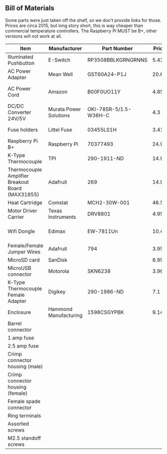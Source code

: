 ## Bill of Materials

Some parts were just taken off the shelf, so we don't provide links for those. Prices are circa 2015, but long story
short, this is way cheaper than commercial temperature controllers. The Raspberry Pi MUST be B+, other versions will not
work at all.

|Item|Manufacturer|Part Number|Price|Quantity|Total|Link|
|---|---|---|---|---|---|---|
|Illuminated Pushbutton|E-Switch|RP3508BBLKGRNGRNNS|5.43|1|5.43|http://www.mouser.com/ProductDetail/E-Switch/RP3508BBLKGRNGRNNS/?qs=QtyuwXswaQiX%252bd395cLv4Q%3D%3D
|AC Power Adapter|Mean Well|GST60A24-P1J|20.66|1|20.66|http://www.mouser.com/ProductDetail/Mean-Well/GST60A24-P1J/?qs=%2fha2pyFadui3kbIPD59xs9qh1hhbffoeYF3QlwoAcmQvpDcakgizcg%3d%3d
|AC Power Cord|Amazon|B00F0UO11Y|4.85|1|4.85|http://www.amazon.com/Prong-Universal-Standard-Connector-Cables/dp/B00F0UO11Y/ref=sr_1_2?ie=UTF8&qid=1452489706&sr=8-2&keywords=3+prong+power+cable|
|DC/DC Converter 24V/5V|Murata Power Solutions|OKI-78SR-5/1.5-W36H-C|4.3|1|4.3|http://www.mouser.com/ProductDetail/Murata/OKI-78SR-5-15-W36H-C/?qs=%2fha2pyFadug1ZrXHkIky7JEeCEpLIkO288oUlVFDxiW%2f6PVyZISZvwkJoFLI3Dup
|Fuse holders|Littel Fuse|03455LS1H|3.41|2|6.82|http://www.mouser.com/ProductDetail/Littelfuse/03455LS1H/?qs=sGAEpiMZZMssaSaMl4au6AxtO%252bq8MIU9
|Raspberry Pi B+|Raspberry Pi|70377493|24.95|1|24.95|http://www.alliedelec.com/raspberry-pi-raspberry-pi-b-/70377493/
|K-Type Thermocouple|TPI|290-1911-ND|14.95|1|14.95|http://www.digikey.com/product-detail/en/GK11M/290-1911-ND/415777
|Thermocouple Amplifier Breakout Board (MAX31855)|Adafruit|269|14.95|1|14.95|http://www.adafruit.com/product/269
|Heat Cartridge|Comstat|MCH2-30W-001|46.5|1|46.5|http://www.comstatinc.com/high-density-cartridge-heater-12v/7.5w-p-680-l-en.html
|Motor Driver Carrier|Texas Instruments|DRV8801|4.95|1|4.95|https://www.pololu.com/product/2136
|Wifi Dongle|Edimax|EW-7811Un|10.49|1|10.49|http://www.amazon.com/gp/product/B003MTTJOY/ref=as_li_tl?ie=UTF8&camp=1789&creative=390957&creativeASIN=B003MTTJOY&linkCode=as2&tag=rapihq-20&linkId=7QAXDGG72H4EWYFB
|Female/Female Jumper Wires|Adafruit|794|3.95|1|3.95|http://www.adafruit.com/products/794
|MicroSD card|SanDisk||8.99|1|8.99|http://www.amazon.com/SanDisk-16GB-microSD-Card/dp/B004KSMXVM
|MicroUSB connector|Motorola|SKN6238|3.96|1|3.96|http://www.amazon.com/Motorola-SKN6238-MicroUSB-Data-Cable/dp/B000X96G1K
|K-Type Thermocouple Female Adapter|Digikey|290-1986-ND|7.1|1|7.1|http://www.digikey.com/product-detail/en/A346/290-1986-ND/4312200
|Enclosure|Hammond Manufacturing|1598CSGYPBK|9.14|1|9.14|http://www.mouser.com/ProductDetail/Hammond/1598CSGYPBK/?qs=%2fha2pyFaduhcl8o0RDq%252bRo%252bYpB8JxZRz23RRUafTWBvVz5DNez3v3g%3d%3d
|Barrel connector||||1|
|1 amp fuse||||1|
|2.5 amp fuse||||1|
|Crimp connector housing (male)||||2|
|Crimp connector housing (female)||||2|
|Female spade connector||||4|
|Ring terminals||||3|
|Assorted screws||||12|
|M2.5 standoff screws||||4|